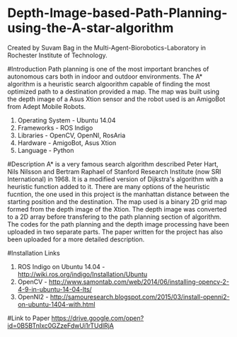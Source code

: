 # Depth-Image-based-Path-Planning-using-the-A-star-algorithm
Created by Suvam Bag in the Multi-Agent-Biorobotics-Laboratory in Rochester Institute of Technology.

#Introduction
Path planning is one of the most important branches of autonomous cars both in indoor and outdoor environments. The A* algorithm is a heuristic search algoorithm capable of finding the most optimized path to a destination provided a map. The map was built using the depth image of a Asus Xtion sensor and the robot used is an AmigoBot from Adept Mobile Robots. 

  1. Operating System - Ubuntu 14.04
  2. Frameworks - ROS Indigo
  3. Libraries - OpenCV, OpenNI, RosAria
  4. Hardware - AmigoBot, Asus Xtion
  5. Language - Python

#Description
A* is a very famous search algorithm described Peter Hart, Nils Nilsson and Bertram Raphael of Stanford Research Institute (now SRI International) in 1968. It is a modified version of Dijkstra's algorithm with a heuristic function added to it. There are many options of the heuristic fucntion, the one used in this project is the manhattan distance between the starting position and the destination. The map used is a binary 2D grid map formed from the depth image of the Xtion. The depth image was converted to a 2D array before transfering to the path planning section of algorithm. The codes for the path planning and the depth image processing have been uploaded in two separate parts. The paper written for the project has also been uploaded for a more detailed description. 

#Installation Links

  1. ROS Indigo on Ubuntu 14.04 - http://wiki.ros.org/indigo/Installation/Ubuntu
  2. OpenCV - http://www.samontab.com/web/2014/06/installing-opencv-2-4-9-in-ubuntu-14-04-lts/
  3. OpenNI2 - http://samouresearch.blogspot.com/2015/03/install-openni2-on-ubuntu-1404-with.html

#Link to Paper
  https://drive.google.com/open?id=0B5BTnIxc0GZzeFdwUi1rTUdlRjA
